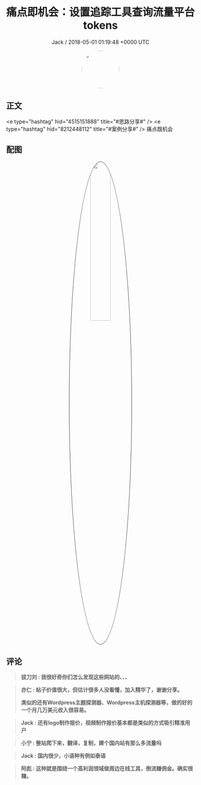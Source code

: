 <h1 align="center">痛点即机会：设置追踪工具查询流量平台tokens</h1>
<p align="center">
    <a>Jack / 2018-05-01 01:19:48 &#43;0000 UTC</a>
</p>

<div align="center">
    <img src="https://images.zsxq.com/Ft0SZEpuxSW9ME9yrD-C6gGTRHII?e=1590940799&amp;token=kIxbL07-8jAj8w1n4s9zv64FuZZNEATmlU_Vm6zD:GFj_eFMNOKfTMyjFHHMbEd2qln4=" width="100" height="100" style="border:1px solid;border-radius:50%; color:#ffffff"/>
</div>

## 正文

<div>
&lt;e type=&#34;hashtag&#34; hid=&#34;4515151888&#34; title=&#34;#思路分享#&#34; /&gt; &lt;e type=&#34;hashtag&#34; hid=&#34;8212448112&#34; title=&#34;#案例分享#&#34; /&gt;
痛点既机会
</div>

## 配图
<div class="image" align="center">

<img src="https://images.zsxq.com/lhBQzSuzyW9rRpWlMWebt5WV-BuB?imageMogr2/auto-orient/thumbnail/800x/format/jpg/blur/1x0/quality/75&amp;e=1590940799&amp;token=kIxbL07-8jAj8w1n4s9zv64FuZZNEATmlU_Vm6zD:4nf95ZjXKPzuoSZco9opgDzQHx0=" width="33%" height="33%" style="border:1px solid;border-radius:50%; color:#3c3f41"/>

</div>

## 评论

<div align="left">
<div>

<blockquote >
<span> <strong>拔刀刘 : 我很好奇你们怎么发现这些网站的、、、 </strong></span>
</blockquote>

<blockquote >
<span> <strong>亦仁 : 帖子价值很大，但估计很多人没看懂，加入精华了，谢谢分享。 

类似的还有Wordpress主题探测器、Wordpress主机探测器等，做的好的一个月几万美元收入很容易。 </strong></span>
</blockquote>

<blockquote >
<span> <strong>Jack : 还有logo制作报价，视频制作报价基本都是类似的方式吸引精准用户 </strong></span>
</blockquote>

<blockquote >
<span> <strong>小宁 : 整站爬下来，翻译，复制，建个国内站有那么多流量吗 </strong></span>
</blockquote>

<blockquote >
<span> <strong>Jack : 国内很少，小语种有例如泰语 </strong></span>
</blockquote>

<blockquote >
<span> <strong>阿彪 : 这种就是围绕一个高利润领域做周边在线工具，倒流赚佣金。确实很赚。 </strong></span>
</blockquote>

</div>
</div>